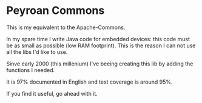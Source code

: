 # Peyroan Commons
This is my equivalent to the Apache-Commons.

In my spare time I write Java code for embedded devices: this code must be as small as possible (low RAM footprint).
This is the reason I can not use all the libs I'd like to use.

Sinve early 2000 (this millenium) I've beeing creating this lib by adding the functions I needed.

It is 97% documented in English and test coverage is around 95%.

If you find it useful, go ahead with it.
